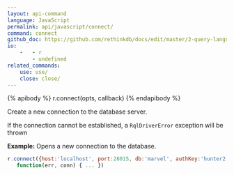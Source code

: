 ```yaml
---
layout: api-command 
language: JavaScript
permalink: api/javascript/connect/
command: connect
github_doc: https://github.com/rethinkdb/docs/edit/master/2-query-language/api/javascript/accessing-rql/connect.md
io:
    -   - r
        - undefined
related_commands:
    use: use/
    close: close/
---
```


{% apibody %}
r.connect(opts, callback)
{% endapibody %}

Create a new connection to the database server.

If the connection cannot be established, a `RqlDriverError` exception will be thrown

__Example:__ Opens a new connection to the database.

```js
r.connect({host:'localhost', port:28015, db:'marvel', authKey:'hunter2'},
   function(err, conn) { ... })
```


